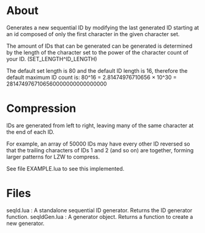 # About
Generates a new sequential ID by modifying the last generated ID starting at an id composed of only the first character in the given character set.

The amount of IDs that can be generated can be generated is determined by the length of the character set to the power of the character count of your ID. (SET_LENGTH^ID_LENGTH)

The default set length is 80 and the default ID length is 16, therefore the default maximum ID count is:
 80^16 = 2.81474976710656 × 10^30 = 2814749767106560000000000000000
 # Compression
 IDs are generated from left to right, leaving many of the same character at the end of each ID. 
 
For example, an array of 50000 IDs may have every other ID reversed so that the trailing characters of IDs 1 and 2 (and so on) are together, forming larger patterns for LZW to compress.

See file EXAMPLE.lua to see this implemented.
# Files
seqId.lua : A standalone sequential ID generator. Returns the ID generator function.
seqIdGen.lua : A generator object. Returns a function to create a new generator.
